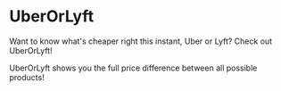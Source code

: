 # UberOrLyft


Want to know what's cheaper right this instant, Uber or Lyft? Check out UberOrLyft!

UberOrLyft shows you the full price difference between all possible products!


<img src='https://i.imgur.com/6iY6Ge8.png' title='UberOrLyft' width='' alt='' />


<img src='https://i.imgur.com/7NsBF1l.png' title='Price differentiation!' width='' alt='' />
